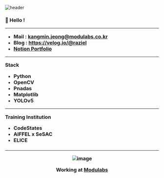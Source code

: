 ![header](https://capsule-render.vercel.app/api?type=slice&color=D3D3D3&height=300&section=header&text=KangMin%20Jung👻%20&fontAlign=80&fontSize=40&fontColor=474747&animation=twinkling)







<h3 align="left">
 👻 Hello ! 
  
 

 ***
 - Mail : kangmin.jeong@modulabs.co.kr
 - Blog : https://velog.io/@raziel
 - [Notion Portfolio](https://sefer-raziel.notion.site/Portfolio-75bcfe4ea6d94e658b422ede5e9cbf4d)
 ***
 Stack
 - Python
 - OpenCV
 - Pnadas
 - Matplotlib
 - YOLOv5
 
 
 ***
 Training Institution
 - CodeStates
 - AIFFEL x SeSAC
 - ELICE
 <h3 align="middle">
  

***
  ![image](https://user-images.githubusercontent.com/82854823/159135755-5ea08a79-71ea-45e0-b6df-8d22fd5a3cff.png)
  
  Working at [Modulabs](https://modulabs.co.kr/)
  
  
  
<!--
**Raziel-JKM/Raziel-JKM** is a ✨ _special_ ✨ repository because its `README.md` (this file) appears on your GitHub profile.

Here are some ideas to get you started:

- 🔭 I’m currently working on ...
- 🌱 I’m currently learning ...
- 👯 I’m looking to collaborate on ...
- 🤔 I’m looking for help with ...
- 💬 Ask me about ...
- 📫 How to reach me: ...
- 😄 Pronouns: ...
- ⚡ Fun fact: ...
-->
